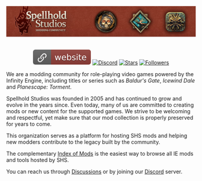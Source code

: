 <div align="center">
  <picture>
    <source media="(prefers-color-scheme: dark)" srcset="https://raw.githubusercontent.com/Spellhold-Studios/.github/main/profile/assets/images/shs-banner.jpg" />
    <source media="(prefers-color-scheme: light)" srcset="https://raw.githubusercontent.com/Spellhold-Studios/.github/main/profile/assets/images/shs-banner.jpg" />
    <img alt="Spellhold Studios" src="https://raw.githubusercontent.com/Spellhold-Studios/.github/main/profile/assets/images/shs-banner.jpg">
  </picture>
</div>

<br>

<div align="center">
<!-- leave space before first img -->

  [<img alt="Website" src="https://raw.githubusercontent.com/Spellhold-Studios/Spellhold-Studios.github.io/main/assets/buttons/webpage-mini.svg">](https://spellhold-studios.github.io/)
  [<img alt="Discord" src="https://img.shields.io/discord/1256611643404587100?style=flat&logo=discord&logoColor=%23e8e8e8&label=chat&color=%2392403a">](https://discord.gg/pE2Njbdb2a)
  [<img alt="Stars" src="https://img.shields.io/github/stars/Spellhold-Studios?style=flat&logo=github&label=stars&color=%2392403a">](https://github.com/orgs/Spellhold-Studios/repositories)
  [<img alt="Followers" src="https://img.shields.io/github/followers/Spellhold-Studios?style=flat&label=followers&color=%2392403a">](https://github.com/orgs/Spellhold-Studios/followers)

<!-- leave space after last img -->
</div>

We are a modding community for role-playing video games powered by the Infinity Engine, including titles or series such as *Baldur's Gate*, *Icewind Dale* and *Planescape: Torment*.

Spellhold Studios was founded in 2005 and has continued to grow and evolve in the years since. Even today, many of us are committed to creating mods or new content for the supported games. We strive to be welcoming and respectful, yet make sure that our mod collection is properly preserved for years to come.

This organization serves as a platform for hosting SHS mods and helping new modders contribute to the legacy built by the community.

The complementary [Index of Mods](https://spellhold-studios.github.io/) is the easiest way to browse all IE mods and tools hosted by SHS.

You can reach us through [Discussions](https://github.com/orgs/Spellhold-Studios/discussions) or by joining our [Discord](https://discord.gg/pE2Njbdb2a) server.
